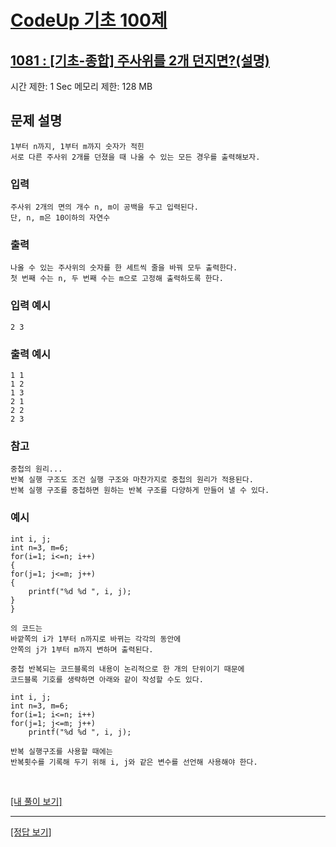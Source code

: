# [CodeUp 기초 100제](https://codeup.kr/problem.php)

## [1081 : [기초-종합] 주사위를 2개 던지면?(설명)](https://codeup.kr/problem.php?id=1081)

시간 제한: 1 Sec 메모리 제한: 128 MB

## 문제 설명

    1부터 n까지, 1부터 m까지 숫자가 적힌
    서로 다른 주사위 2개를 던졌을 때 나올 수 있는 모든 경우를 출력해보자.

### 입력

    주사위 2개의 면의 개수 n, m이 공백을 두고 입력된다.
    단, n, m은 10이하의 자연수

### 출력

    나올 수 있는 주사위의 숫자를 한 세트씩 줄을 바꿔 모두 출력한다.
    첫 번째 수는 n, 두 번째 수는 m으로 고정해 출력하도록 한다.

### 입력 예시

    2 3

### 출력 예시

    1 1
    1 2
    1 3
    2 1
    2 2
    2 3

### 참고

    중첩의 원리...
    반복 실행 구조도 조건 실행 구조와 마찬가지로 중첩의 원리가 적용된다.
    반복 실행 구조를 중첩하면 원하는 반복 구조를 다양하게 만들어 낼 수 있다.

### 예시

    int i, j;
    int n=3, m=6;
    for(i=1; i<=n; i++)
    {
    for(j=1; j<=m; j++)
    {
        printf("%d %d ", i, j);
    }
    }

    의 코드는
    바깥쪽의 i가 1부터 n까지로 바뀌는 각각의 동안에
    안쪽의 j가 1부터 m까지 변하며 출력된다.

    중첩 반복되는 코드블록의 내용이 논리적으로 한 개의 단위이기 때문에
    코드블록 기호를 생략하면 아래와 같이 작성할 수도 있다.

    int i, j;
    int n=3, m=6;
    for(i=1; i<=n; i++)
    for(j=1; j<=m; j++)
        printf("%d %d ", i, j);

    반복 실행구조를 사용할 때에는
    반복횟수를 기록해 두기 위해 i, j와 같은 변수를 선언해 사용해야 한다.

</br>

[[내 풀이 보기]](https://github.com/flexboni/code_up/blob/master/1081/myCode.cpp)

---

[[정답 보기]](https://codeup.kr/showsource.php?id=425106)